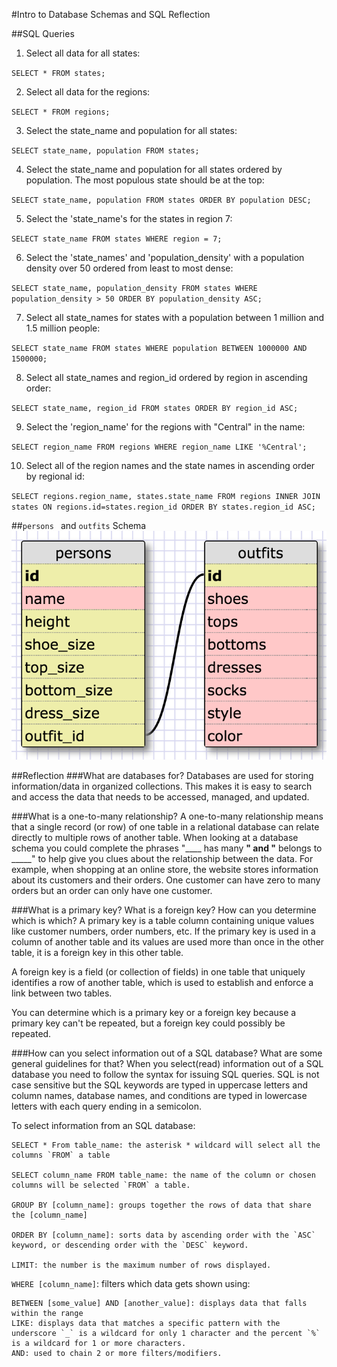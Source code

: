 #Intro to Database Schemas and SQL Reflection


##SQL Queries

1) Select all data for all states:

`SELECT * FROM states;`

2) Select all data for the regions:

`SELECT * FROM regions;`

3) Select the state_name and population for all states:

`SELECT state_name, population FROM states;`

4) Select the state_name and population for all states ordered by population. The most populous state should be at the top:

`SELECT state_name, population FROM states ORDER BY population DESC;`

5) Select the 'state_name's for the states in region 7:

`SELECT state_name FROM states WHERE region = 7;`

6) Select the 'state_names' and 'population_density' with a population density over 50 ordered from least to most dense:

`SELECT state_name, population_density FROM states WHERE population_density > 50 ORDER BY population_density ASC;`

7) Select all state_names for states with a population between 1 million and 1.5 million people:

`SELECT state_name FROM states WHERE population BETWEEN 1000000 AND 1500000;`

8) Select all state_names and region_id ordered by region in ascending order:

`SELECT state_name, region_id FROM states ORDER BY region_id ASC;`

9) Select the 'region_name' for the regions with "Central" in the name:

`SELECT region_name FROM regions WHERE region_name LIKE '%Central';`

10) Select all of the region names and the state names in ascending order by regional id:

`SELECT regions.region_name, states.state_name FROM regions INNER JOIN states ON regions.id=states.region_id ORDER BY states.region_id ASC;`


##`persons ` and `outfits` Schema
![Outfit Schema](outfit-schema.png)


##Reflection
###What are databases for?
Databases are used for storing information/data in organized collections. This makes it is easy to search and access the data that needs to be accessed, managed, and updated.


###What is a one-to-many relationship?
A one-to-many relationship means that a single record (or row) of one table in a relational database can relate directly to multiple rows of another table.  When looking at a database schema you could complete the phrases "____ has many ____" and "____ belongs to _____" to help give you clues about the relationship between the data.  For example, when shopping at an online store, the website stores information about its customers and their orders.  One customer can have zero to many orders but an order can only have one customer.


###What is a primary key? What is a foreign key? How can you determine which is which?
A primary key is a table column containing unique values like customer numbers, order numbers, etc. If the primary key is used in a column of another table and its values are used more than once in the other table, it is a foreign key in this other table.

A foreign key is a field (or collection of fields) in one table that uniquely identifies a row of another table, which is used to establish and enforce a link between two tables.

You can determine which is a primary key or a foreign key because a primary key can't be repeated, but a foreign key could possibly be repeated.


###How can you select information out of a SQL database? What are some general guidelines for that?
When you select(read) information out of a SQL database you need to follow the syntax for issuing SQL queries. SQL is not case sensitive but the SQL keywords are typed in uppercase letters and column names, database names, and conditions are typed in lowercase letters with each query ending in a semicolon.


To select information from an SQL database:
```
SELECT * From table_name: the asterisk * wildcard will select all the columns `FROM` a table

SELECT column_name FROM table_name: the name of the column or chosen columns will be selected `FROM` a table.

GROUP BY [column_name]: groups together the rows of data that share the [column_name]

ORDER BY [column_name]: sorts data by ascending order with the `ASC` keyword, or descending order with the `DESC` keyword.

LIMIT: the number is the maximum number of rows displayed.
```

`WHERE [column_name]`: filters which data gets shown using:
```
BETWEEN [some_value] AND [another_value]: displays data that falls within the range
LIKE: displays data that matches a specific pattern with the underscore `_` is a wildcard for only 1 character and the percent `%` is a wildcard for 1 or more characters.
AND: used to chain 2 or more filters/modifiers.
```
